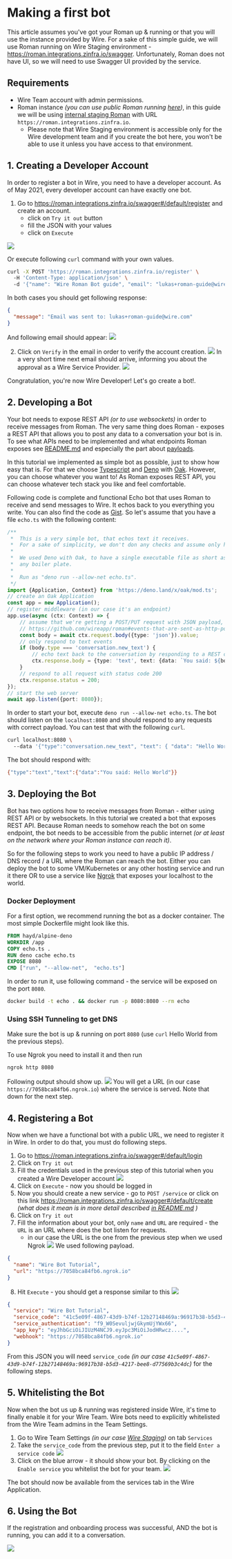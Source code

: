 # Making a first bot

This article assumes you've got your Roman up & running or that you will use the instance provided by Wire. For a sake of this simple guide,
we will use Roman running on Wire Staging environment - https://roman.integrations.zinfra.io/swagger. Unfortunately, Roman does not have UI,
so we will need to use Swagger UI provided by the service.

## Requirements

- Wire Team account with admin permissions.
- Roman instance *(you can use public Roman running [here](https://proxy.services.wire.com/))*, in this guide we will be
  using [internal staging Roman](https://roman.integrations.zinfra.io/swagger) with URL `https://roman.integrations.zinfra.io`.
    - Please note that Wire Staging environment is accessible only for the Wire development team and if you create the bot here, you won't
      be able to use it unless you have access to that environment.

## 1. Creating a Developer Account

In order to register a bot in Wire, you need to have a developer account. As of May 2021, every developer account can have exactly one bot.

1. Go to https://roman.integrations.zinfra.io/swagger#/default/register and create an account.
    - click on `Try it out` button
    - fill the JSON with your values
    - click on `Execute`

![](assets/onboarding-registration.png)

Or execute following `curl` command with your own values.

```bash
curl -X POST 'https://roman.integrations.zinfra.io/register' \ 
  -H 'Content-Type: application/json' \  
  -d '{"name": "Wire Roman Bot guide", "email": "lukas+roman-guide@wire.com", "password": "my_awesome_password_#1"}"
```

In both cases you should get following response:

```json
{
  "message": "Email was sent to: lukas+roman-guide@wire.com"
}
```

And following email should appear:
![](assets/onboarding-registration-email.png)

2. Click on `Verify` in the email in order to verify the account creation.
   ![](assets/onboarding-registration-confirmed.png)
   In a very short time next email should arrive, informing you about the approval as a Wire Service Provider.
   ![](assets/onboarding-registration-email2.png)

Congratulation, you're now Wire Developer! Let's go create a bot!.

## 2. Developing a Bot

Your bot needs to expose REST API *(or to use websockets)* in order to receive messages from Roman. The very same thing does Roman - exposes
a REST API that allows you to post any data to a conversation your bot is in. To see what APIs need to be implemented and what endpoints
Roman exposes see
[README.md](../README.md) and especially the part
about [payloads](../README.md#events-that-are-sent-as-http-post-to-your-endpoint-webhook-or-websocket).

In this tutorial we implemented as simple bot as possible, just to show how easy that is. For that we
choose [Typescript](https://www.typescriptlang.org/) and [Deno](https://deno.land/) with [Oak](https://oakserver.github.io/oak/). However,
you can choose whatever you want to! As Roman exposes REST API, you can choose whatever tech stack you like and feel comfortable.

Following code is complete and functional Echo bot that uses Roman to receive and send messages to Wire. It echos back to you everything you
write. You can also find the code as [Gist](https://gist.github.com/LukasForst/6e8bfb4170f679aa3c1ec0906580f20a). So let's assume that you
have a file `echo.ts` with the following content:

```typescript
/**
 *  This is a very simple bot, that echos text it receives.
 *  For a sake of simplicity, we don't don any checks and assume only happy scenarios.
 *
 *  We used Deno with Oak, to have a single executable file as short as possible without
 *  any boiler plate.
 *
 *  Run as "deno run --allow-net echo.ts".
 */
import {Application, Context} from 'https://deno.land/x/oak/mod.ts';
// create an Oak Application
const app = new Application();
// register middleware (in our case it's an endpoint)
app.use(async (ctx: Context) => {
    // assume that we're getting a POST/PUT request with JSON payload, for all possible payloads see
    // https://github.com/wireapp/roman#events-that-are-sent-as-http-post-to-your-endpoint-webhook-or-websocket
    const body = await ctx.request.body({type: 'json'}).value;
    // only respond to text events
    if (body.type === 'conversation.new_text') {
        // echo text back to the conversation by responding to a REST call from Roman
        ctx.response.body = {type: 'text', text: {data: `You said: ${body.text.data}`}};
    }
    // respond to all request with status code 200
    ctx.response.status = 200;
});
// start the web server
await app.listen({port: 8080});
```

In order to start your bot, execute `deno run --allow-net echo.ts`. The bot should listen on the `localhost:8080` and should respond to any
requests with correct payload. You can test that with the following `curl`.

```bash
curl localhost:8080 \ 
  --data '{"type":"conversation.new_text", "text": { "data": "Hello World"}}'
```

The bot should respond with:

```bash
{"type":"text","text":{"data":"You said: Hello World"}}
```

## 3. Deploying the Bot

Bot has two options how to receive messages from Roman - either using REST API or by websockets. In this tutorial we created a bot that
exposes REST API. Because Roman needs to somehow reach the bot on some endpoint, the bot needs to be accessible from the public internet
*(or at least on the network where your Roman instance can reach it)*.

So for the following steps to work you need to have a public IP address / DNS record / a URL where the Roman can reach the bot. Either you
can deploy the bot to some VM/Kubernetes or any other hosting service and run it there OR to use a service like [Ngrok](https://ngrok.com/)
that exposes your localhost to the world.

### Docker Deployment

For a first option, we recommend running the bot as a docker container. The most simple Dockerfile might look like this.

```Dockerfile
FROM hayd/alpine-deno
WORKDIR /app
COPY echo.ts .
RUN deno cache echo.ts
EXPOSE 8080
CMD ["run", "--allow-net",  "echo.ts"]
```

In order to run it, use following command - the service will be exposed on the port `8080`.

```bash
docker build -t echo . && docker run -p 8080:8080 --rm echo
```

### Using SSH Tunneling to get DNS

Make sure the bot is up & running on port `8080` (use `curl` Hello World from the previous steps).

To use Ngrok you need to install it and then run

```bash
ngrok http 8080
```

Following output should show up.
![](assets/onboarding-ngrok.png)
You will get a URL (in our case `https://7058bca84fb6.ngrok.io`) where the service is served. Note that down for the next step.

## 4. Registering a Bot

Now when we have a functional bot with a public URL, we need to register it in Wire. In order to do that, you must do following steps.

1. Go to https://roman.integrations.zinfra.io/swagger#/default/login
2. Click on `Try it out`
3. Fill the credentials used in the previous step of this tutorial when you created a Wire Developer account
   ![](assets/onboarding-login.png)
4. Click on `Execute` - now you should be logged in
5. Now you should create a new service - go to `POST /service` or click on this
   link https://roman.integrations.zinfra.io/swagger#/default/create *(what does it mean is in more detail
   described [in README.md](../README.md#create-a-service) )*
6. Click on `Try it out`
7. Fill the information about your bot, only `name` and `URL` are required - the `URL` is an URL where does the bot listen for requests.
    - in our case the URL is the one from the previous step when we used Ngrok
      ![](assets/onboarding-bot-registration.png)
      We used following payload.

```json
{
  "name": "Wire Bot Tutorial",
  "url": "https://7058bca84fb6.ngrok.io"
}
```

8. Hit `Execute` - you should get a response similar to this
   ![](assets/onboarding-bot-registered.png)

```json
{
  "service": "Wire Bot Tutorial",
  "service_code": "41c5e09f-4867-43d9-b74f-12b27148469a:96917b38-b5d3-4217-bee8-d77569b3c4dc",
  "service_authentication": "f9_W0SevuljwjGkymUjYWx66",
  "app_key": "eyJhbGciOiJIUzM4NCJ9.eyJpc3MiOiJodHRwcz....",
  "webhook": "https://7058bca84fb6.ngrok.io"
}
```

From this JSON you will need `service_code` *(in our case `41c5e09f-4867-43d9-b74f-12b27148469a:96917b38-b5d3-4217-bee8-d77569b3c4dc`)*
for the following steps.

## 5. Whitelisting the Bot

Now when the bot us up & running was registered inside Wire, it's time to finally enable it for your Wire Team. Wire bots need to explicitly
whitelisted from the Wire Team admins in the Team Settings.

1. Go to Wire Team Settings *(in our case [Wire Staging](https://wire-teams-staging.zinfra.io/services/))* on tab `Services`
2. Take the `service_code` from the previous step, put it to the field `Enter a service code`
   ![](assets/onboarding-team-settings.png)
3. Click on the blue arrow - it should show your bot. By clicking on the `Enable service` you whitelist the bot for your team.
   ![](assets/onboarding-bot-enabled.png)

The bot should now be available from the services tab in the Wire Application.

## 6. Using the Bot

If the registration and onboarding process was successful, AND the bot is running, you can add it to a conversation.

![](assets/onboarding-final.png)
